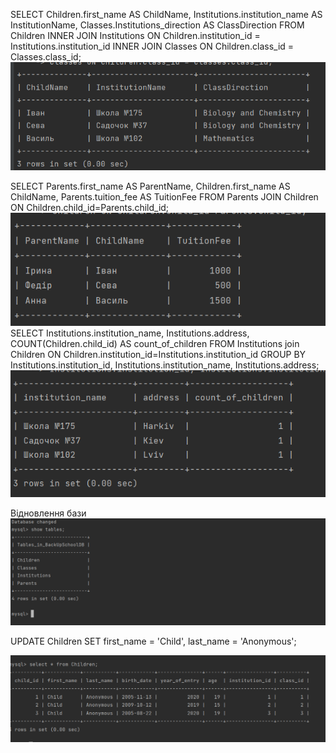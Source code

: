 SELECT
Children.first_name AS ChildName,
Institutions.institution_name AS InstitutionName,
Classes.Institutions_direction AS ClassDirection
FROM
Children
INNER JOIN
Institutions ON Children.institution_id = Institutions.institution_id
INNER JOIN
Classes ON Children.class_id = Classes.class_id;
![Результат запиту]( Screenshots/13_1.PNG)

SELECT
Parents.first_name AS ParentName,
Children.first_name AS ChildName,
Parents.tuition_fee AS TuitionFee
FROM Parents
JOIN
Children ON Children.child_id=Parents.child_id;
![Результат запиту]( Screenshots/13_2.PNG)
SELECT Institutions.institution_name, Institutions.address, COUNT(Children.child_id) AS count_of_children
FROM
Institutions
join Children ON Children.institution_id=Institutions.institution_id
GROUP BY
Institutions.institution_id, Institutions.institution_name, Institutions.address;
![Результат запиту]( Screenshots/13_3.PNG)

Відновлення бази
![Відновлення бази з дампу]( Screenshots/restoremysqlbase.PNG)

UPDATE Children
SET first_name = 'Child', last_name = 'Anonymous';

![Анонімізація даних таблиці]( Screenshots/anonimus_children.PNG)
